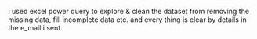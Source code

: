 i used excel power query to explore & clean the dataset from removing the missing data, fill incomplete data etc. and every thing is clear by details in the e_mail i sent.
